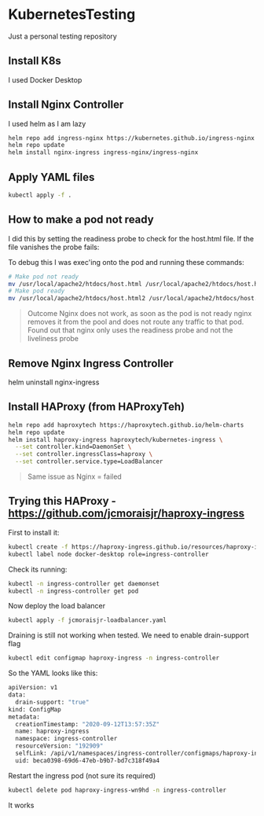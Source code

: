 # KubernetesTesting
Just a personal testing repository

## Install K8s

I used Docker Desktop

## Install Nginx Controller

I used helm as I am lazy

```bash
helm repo add ingress-nginx https://kubernetes.github.io/ingress-nginx
helm repo update
helm install nginx-ingress ingress-nginx/ingress-nginx
```

## Apply YAML files

```bash
kubectl apply -f .
```

## How to make a pod not ready

I did this by setting the readiness probe to check for the host.html file. If the file vanishes the probe fails:

To debug this I was exec'ing onto the pod and running these commands:

``` bash
# Make pod not ready
mv /usr/local/apache2/htdocs/host.html /usr/local/apache2/htdocs/host.html2
# Make pod ready
mv /usr/local/apache2/htdocs/host.html2 /usr/local/apache2/htdocs/host.html
```

> Outcome Nginx does not work, as soon as the pod is not ready nginx removes it from the pool and does not route any traffic to that pod. Found out that nginx only uses the readiness probe and not the liveliness probe

## Remove Nginx Ingress Controller

helm uninstall nginx-ingress

## Install HAProxy (from HAProxyTeh)

```bash
helm repo add haproxytech https://haproxytech.github.io/helm-charts
helm repo update
helm install haproxy-ingress haproxytech/kubernetes-ingress \
  --set controller.kind=DaemonSet \
  --set controller.ingressClass=haproxy \
  --set controller.service.type=LoadBalancer
```

> Same issue as Nginx = failed

## Trying this HAProxy - https://github.com/jcmoraisjr/haproxy-ingress

First to install it:

```bash
kubectl create -f https://haproxy-ingress.github.io/resources/haproxy-ingress.yaml
kubectl label node docker-desktop role=ingress-controller
```

Check its running:

```bash
kubectl -n ingress-controller get daemonset
kubectl -n ingress-controller get pod
```

Now deploy the load balancer

```bash
kubectl apply -f jcmoraisjr-loadbalancer.yaml
```

Draining is still not working when tested. We need to enable drain-support flag

```bash
kubectl edit configmap haproxy-ingress -n ingress-controller
```

So the YAML looks like this:

```bash
apiVersion: v1
data:
  drain-support: "true"
kind: ConfigMap
metadata:
  creationTimestamp: "2020-09-12T13:57:35Z"
  name: haproxy-ingress
  namespace: ingress-controller
  resourceVersion: "192909"
  selfLink: /api/v1/namespaces/ingress-controller/configmaps/haproxy-ingress
  uid: beca0398-69d6-47eb-b9b7-bd7c318f49a4
```

Restart the ingress pod (not sure its required)

```bash
kubectl delete pod haproxy-ingress-wn9hd -n ingress-controller
```

It works
